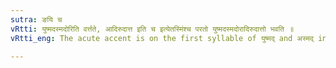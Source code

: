 ```yaml
---
sutra: ङयि च
vRtti: युष्मदस्मदोरिति वर्त्तते, आदिरुदात्त इति च इत्येतस्मिंश्च परतो युष्मदस्मदोरादिरुदात्तो भवति ॥
vRtti_eng: The acute accent is on the first syllable of युष्मद् and अस्मद् in the Dative Singular.

---
```

